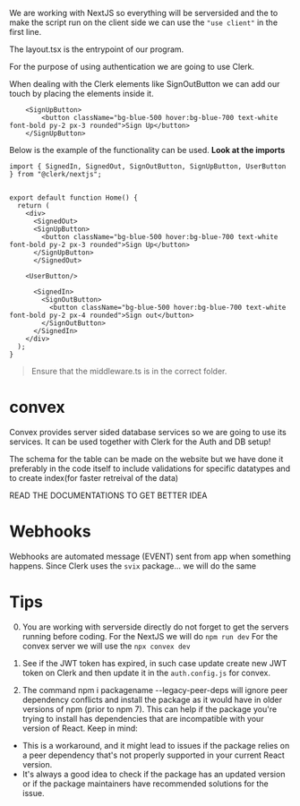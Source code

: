 We are working with NextJS so everything will be serversided and the to make the script run on the client side we can use the `"use client"` in the first line.

The layout.tsx is the entrypoint of our program.

For the purpose of using authentication we are going to use Clerk.

When dealing with the Clerk elements like SignOutButton we can add our touch by placing the elements inside it.
```tsx
    <SignUpButton> 
        <button className="bg-blue-500 hover:bg-blue-700 text-white font-bold py-2 px-3 rounded">Sign Up</button>
    </SignUpButton>
```

Below is the example of the functionality can be used. **Look at the imports**

```tsx
import { SignedIn, SignedOut, SignOutButton, SignUpButton, UserButton } from "@clerk/nextjs";


export default function Home() {
  return (
    <div>
      <SignedOut>
      <SignUpButton> 
        <button className="bg-blue-500 hover:bg-blue-700 text-white font-bold py-2 px-3 rounded">Sign Up</button>
      </SignUpButton>
      </SignedOut>

    <UserButton/>

      <SignedIn>
        <SignOutButton> 
          <button className="bg-blue-500 hover:bg-blue-700 text-white font-bold py-2 px-4 rounded">Sign out</button>
        </SignOutButton>
      </SignedIn>
    </div>
  );
}

```

> Ensure that the middleware.ts is in the correct folder.

# convex
Convex provides server sided database services so we are going to use its services. It can be used together with Clerk for the Auth and DB setup!

The schema for the table can be made on the website but we have done it preferably in the code itself to include validations for specific datatypes and to create index(for faster retreival of the data)

READ THE DOCUMENTATIONS TO GET BETTER IDEA

# Webhooks
Webhooks are automated message (EVENT) sent from app when something happens. Since Clerk uses the `svix` package... we will do the same

# Tips 

0. You are working with serverside directly do not forget to get the servers running before coding.
For the NextJS we will do `npm run dev`
For the convex server we will use the  `npx convex dev`

1. See if the JWT token has expired, in such case update create new JWT token on Clerk and then update it in the `auth.config.js` for convex.

2. The command npm i packagename --legacy-peer-deps will ignore peer dependency conflicts and install the package as it would have in older versions of npm (prior to npm 7). This can help if the package you're trying to install has dependencies that are incompatible with your version of React. Keep in mind:
- This is a workaround, and it might lead to issues if the package relies on a peer dependency that's not properly supported in your current React version.
- It's always a good idea to check if the package has an updated version or if the package maintainers have recommended solutions for the issue.